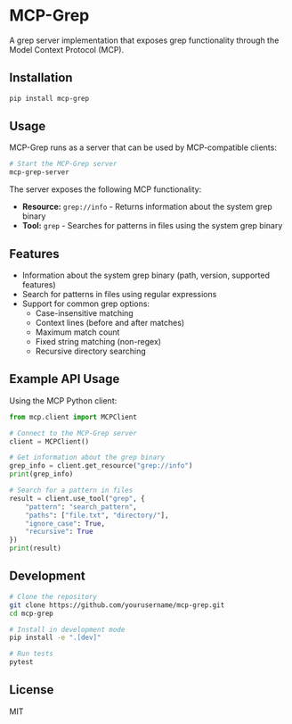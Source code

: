 # MCP-Grep

A grep server implementation that exposes grep functionality through the Model Context Protocol (MCP).

## Installation

```bash
pip install mcp-grep
```

## Usage

MCP-Grep runs as a server that can be used by MCP-compatible clients:

```bash
# Start the MCP-Grep server
mcp-grep-server
```

The server exposes the following MCP functionality:

- **Resource:** `grep://info` - Returns information about the system grep binary
- **Tool:** `grep` - Searches for patterns in files using the system grep binary

## Features

- Information about the system grep binary (path, version, supported features)
- Search for patterns in files using regular expressions
- Support for common grep options:
  - Case-insensitive matching
  - Context lines (before and after matches)
  - Maximum match count
  - Fixed string matching (non-regex)
  - Recursive directory searching

## Example API Usage

Using the MCP Python client:

```python
from mcp.client import MCPClient

# Connect to the MCP-Grep server
client = MCPClient()

# Get information about the grep binary
grep_info = client.get_resource("grep://info")
print(grep_info)

# Search for a pattern in files
result = client.use_tool("grep", {
    "pattern": "search_pattern",
    "paths": ["file.txt", "directory/"],
    "ignore_case": True,
    "recursive": True
})
print(result)
```

## Development

```bash
# Clone the repository
git clone https://github.com/yourusername/mcp-grep.git
cd mcp-grep

# Install in development mode
pip install -e ".[dev]"

# Run tests
pytest
```

## License

MIT
